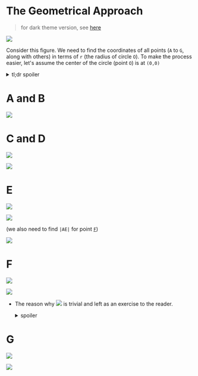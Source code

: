 # The Geometrical Approach
> for dark theme version, see [here](math.md)

![](assets/light/o.svg)

Consider this figure. We need to find the coordinates of all points (`A` to `G`, along with others) in terms of `r` (the radius of circle `O`). To make the process easier, let's assume the center of the circle (point `O`) is at `(0,0)`

<details>
    <summary>tl;dr spoiler</summary>

![](assets/light/vars.svg)
</details>

# A and B
![](assets/light/ab.svg)

# C and D
![](assets/light/BOC.svg)

![](assets/light/cd.svg)

# E
![](assets/light/AOM.svg)

![](assets/light/e.svg)

(we also need to find `|AE|` for point [`F`](#f))

![](assets/light/ae.svg)

# F
![](assets/light/AOF.svg)

![](assets/light/f.svg)

- The reason why ![](assets/light/triv.svg) is trivial and left as an exercise to the reader.
    <details><summary>spoiler</summary>

    ![](assets/light/trivial.svg)
    </details>

# G
![](assets/light/POG.svg)

![](assets/light/g.svg)